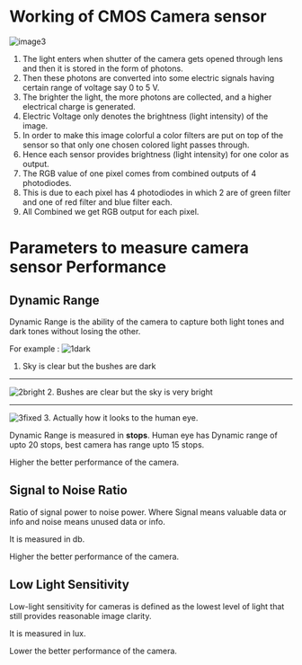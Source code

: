 # Working of CMOS Camera sensor

![image3](../assets/opencv-img/image3.png)

1. The light enters when shutter of the camera gets opened through lens and then it is stored in the form of photons.
2. Then these photons are converted into some electric signals having certain range of voltage say 0 to 5 V.
3. The brighter the light, the more photons are collected, and a higher electrical charge is generated.
4. Electric Voltage only denotes the brightness (light intensity) of the image.
5. In order to make this image colorful a color filters are put on top of the sensor so that only one chosen colored light passes through. 
6. Hence each sensor provides brightness (light intensity) for one color as output.
7. The RGB value of one pixel comes from combined outputs of 4 photodiodes.  
8. This is due to each pixel has 4 photodiodes in which 2 are of green filter and one of red filter and blue filter each. 
9. All Combined we get RGB output for each pixel.


# Parameters to measure camera sensor Performance 

## Dynamic Range 
Dynamic Range is the ability of the camera to capture both light tones and dark tones without losing the other.

For example :
![1dark](../assets/opencv-img/1dark.jpg)
1. Sky is clear but the bushes are dark 

----
![2bright](../assets/opencv-img/2bright.jpg)
2. Bushes are clear but the sky is very bright 

----
![3fixed](../assets/opencv-img/3fixed.jpg)
3. Actually how it looks to the human eye.

Dynamic Range is measured in **stops**. Human eye has Dynamic range of upto 20 
stops, best camera has range upto 15 stops. 

Higher the better performance of the camera.

## Signal to Noise Ratio
Ratio of signal power to noise power. Where Signal means valuable data or info and noise means unused data or info.

It is measured in db. 

Higher the better performance of the camera.

## Low Light Sensitivity 
Low-light sensitivity for cameras is defined as the lowest level of light that still provides reasonable image clarity. 

It is measured in lux.

Lower the better performance of the camera.
